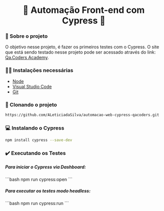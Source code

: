 ﻿<h1 align="center">🤖 Automação Front-end com Cypress 🧠</h1>


### 💬 Sobre o projeto
O objetivo nesse projeto, é fazer os primeiros testes com o Cypress. O site que está sendo testado nesse projeto pode ser acessado através do link: [Qa.Coders Academy](< https://automacao.qacoders-academy.com.br/>).


###  👨‍💻 Instalações necessárias
- [Node](<https://nodejs.org/en/download/package-manager/>)
- [Visual Studio Code](<https://code.visualstudio.com/>)
- [Git](<https://git-scm.com/downloads>)


### 📁 Clonando o projeto
```bash
https://github.com/ALeticiadaSilva/automacao-web-cypress-qacoders.git
```

### 💻 Instalando o Cypress
```bash
npm install cypress --save-dev
```

### ✔️ Executando os Testes
<h5>Para iniciar o Cypress via Dashboard: </h5>
```bash
npm run cypress:open
```
<h5>Para executar os testes modo headless: </h5>
```bash
npm run cypress:run
```
